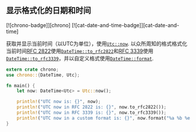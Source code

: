 ## 显示格式化的日期和时间

[![chrono-badge]][chrono] [![cat-date-and-time-badge]][cat-date-and-time]

获取并显示当前时间（以UTC为单位），使用[`Utc::now`]. 以众所周知的格式格式化当前时间[RFC 2822]使用[`DateTime::to_rfc2822`]和[RFC 3339]使用[`DateTime::to_rfc3339`]，并以自定义格式使用[`DateTime::format`].

```rust
extern crate chrono;
use chrono::{DateTime, Utc};

fn main() {
    let now: DateTime<Utc> = Utc::now();

    println!("UTC now is: {}", now);
    println!("UTC now in RFC 2822 is: {}", now.to_rfc2822());
    println!("UTC now in RFC 3339 is: {}", now.to_rfc3339());
    println!("UTC now in a custom format is: {}", now.format("%a %b %e %T %Y"));
}
```

[`datetime::format`]: https://docs.rs/chrono/*/chrono/struct.DateTime.html#method.format

[`datetime::to_rfc2822`]: https://docs.rs/chrono/*/chrono/struct.DateTime.html#method.to_rfc2822

[`datetime::to_rfc3339`]: https://docs.rs/chrono/*/chrono/struct.DateTime.html#method.to_rfc3339

[`utc::now`]: https://docs.rs/chrono/*/chrono/offset/struct.Utc.html#method.now

[rfc 2822]: https://www.ietf.org/rfc/rfc2822.txt

[rfc 3339]: https://www.ietf.org/rfc/rfc3339.txt
